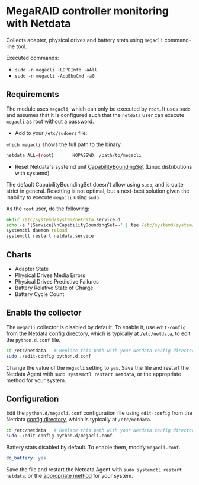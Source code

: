 <!--
title: "MegaRAID controller monitoring with Netdata"
custom_edit_url: "https://github.com/netdata/netdata/edit/master/collectors/python.d.plugin/megacli/README.md"
sidebar_label: "MegaRAID controllers"
learn_status: "Published"
learn_topic_type: "References"
learn_rel_path: "References/Collectors references/Devices"
-->

# MegaRAID controller monitoring with Netdata

Collects adapter, physical drives and battery stats using `megacli` command-line tool.

Executed commands:

- `sudo -n megacli -LDPDInfo -aAll`
- `sudo -n megacli -AdpBbuCmd -a0`

## Requirements

The module uses `megacli`, which can only be executed by `root`. It uses
`sudo` and assumes that it is configured such that the `netdata` user can execute `megacli` as root without a password.

- Add to your `/etc/sudoers` file:

`which megacli` shows the full path to the binary.

```bash
netdata ALL=(root)       NOPASSWD: /path/to/megacli
```

- Reset Netdata's systemd
  unit [CapabilityBoundingSet](https://www.freedesktop.org/software/systemd/man/systemd.exec.html#Capabilities) (Linux
  distributions with systemd)

The default CapabilityBoundingSet doesn't allow using `sudo`, and is quite strict in general. Resetting is not optimal, but a next-best solution given the inability to execute `megacli` using `sudo`.


As the `root` user, do the following:

```cmd
mkdir /etc/systemd/system/netdata.service.d
echo -e '[Service]\nCapabilityBoundingSet=~' | tee /etc/systemd/system/netdata.service.d/unset-capability-bounding-set.conf
systemctl daemon-reload
systemctl restart netdata.service
```

## Charts

- Adapter State
- Physical Drives Media Errors
- Physical Drives Predictive Failures
- Battery Relative State of Charge
- Battery Cycle Count

## Enable the collector

The `megacli` collector is disabled by default. To enable it, use `edit-config` from the
Netdata [config directory](https://github.com/netdata/netdata/blob/master/docs/configure/nodes.md), which is typically at `/etc/netdata`, to edit the `python.d.conf`
file.

```bash
cd /etc/netdata   # Replace this path with your Netdata config directory, if different
sudo ./edit-config python.d.conf
```

Change the value of the `megacli` setting to `yes`. Save the file and restart the Netdata Agent
with `sudo systemctl restart netdata`, or the appropriate method for your system.

## Configuration

Edit the `python.d/megacli.conf` configuration file using `edit-config` from the
Netdata [config directory](https://github.com/netdata/netdata/blob/master/docs/configure/nodes.md), which is typically at `/etc/netdata`.

```bash
cd /etc/netdata   # Replace this path with your Netdata config directory, if different
sudo ./edit-config python.d/megacli.conf
```

Battery stats disabled by default. To enable them, modify `megacli.conf`.

```yaml
do_battery: yes
```

Save the file and restart the Netdata Agent with `sudo systemctl restart netdata`, or the [appropriate
method](https://github.com/netdata/netdata/blob/master/docs/configure/start-stop-restart.md) for your system.


